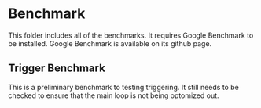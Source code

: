 # Benchmark
This folder includes all of the benchmarks.
It requires Google Benchmark to be installed.
Google Benchmark is available on its github page.

## Trigger Benchmark
This is a preliminary benchmark to testing triggering.
It still needs to be checked to ensure that the main loop is not being optomized out.
